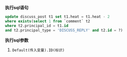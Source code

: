 <p class="panel-title"><b>执行sql语句</b></p>

```sql
update discuss_post t1 set t1.heat = t1.heat - 2 
where exists(select 1 from `comment` t2 
where t2.principal_id = t1.id 
and t2.principal_type = 'DISCUSS_REPLY' and t2.id = ?)
```

<p class="panel-title"><b>执行sql参数</b></p>

1. `Default(传入变量).ID(标识)`

